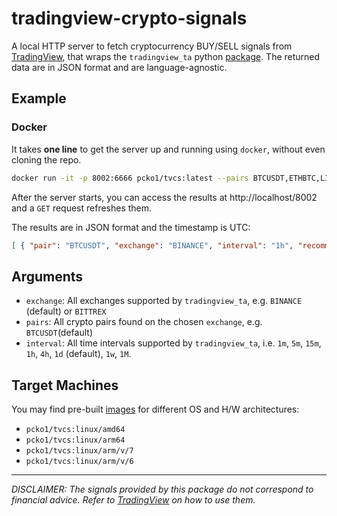 # tradingview-crypto-signals
A local HTTP server to fetch cryptocurrency BUY/SELL signals from [TradingView](http://tradingview.com/), that wraps the `tradingview_ta` python [package](https://github.com/deathlyface/python-tradingview-ta). The returned data are in JSON format and are language-agnostic.

## Example

### Docker

It takes **one line** to get the server up and running using `docker`, without even cloning the repo.

```bash
docker run -it -p 8002:6666 pcko1/tvcs:latest --pairs BTCUSDT,ETHBTC,LINKUSDT --interval 1h --exchange BINANCE
```

After the server starts, you can access the results at http://localhost/8002 and a `GET` request refreshes them.

The results are in JSON format and the timestamp is UTC:

```json
[ { "pair": "BTCUSDT", "exchange": "BINANCE", "interval": "1h", "recommendation": "BUY", "votes": { "buy": 16, "sell": 3, "neutral": 9 }, "timestamp": 1611006994 }, { "pair": "ETHBTC", "exchange": "BINANCE", "interval": "1h", "recommendation": "BUY", "votes": { "buy": 13, "sell": 6, "neutral": 9 }, "timestamp": 1611006994 }, { "pair": "LINKUSDT", "exchange": "BINANCE", "interval": "1h", "recommendation": "SELL", "votes": { "buy": 10, "sell": 9, "neutral": 9 }, "timestamp": 1611006995 } ]
```


## Arguments

- `exchange`: All exchanges supported by `tradingview_ta`, e.g. `BINANCE` (default) or `BITTREX`
- `pairs`: All crypto pairs found on the chosen `exchange`, e.g. `BTCUSDT`(default)
- `interval`: All time intervals supported by `tradingview_ta`, i.e. `1m`, `5m`, `15m`, `1h`, `4h`, `1d` (default), `1w`, `1M`.

## Target Machines
You may find pre-built [images](https://hub.docker.com/repository/docker/pcko1/tvcs) for different OS and H/W architectures:

- `pcko1/tvcs:linux/amd64`
- `pcko1/tvcs:linux/arm64` 
- `pcko1/tvcs:linux/arm/v/7`
- `pcko1/tvcs:linux/arm/v/6`

___

*DISCLAIMER: The signals provided by this package do not correspond to financial advice. Refer to [TradingView](http://tradingview.com/) on how to use them.*

